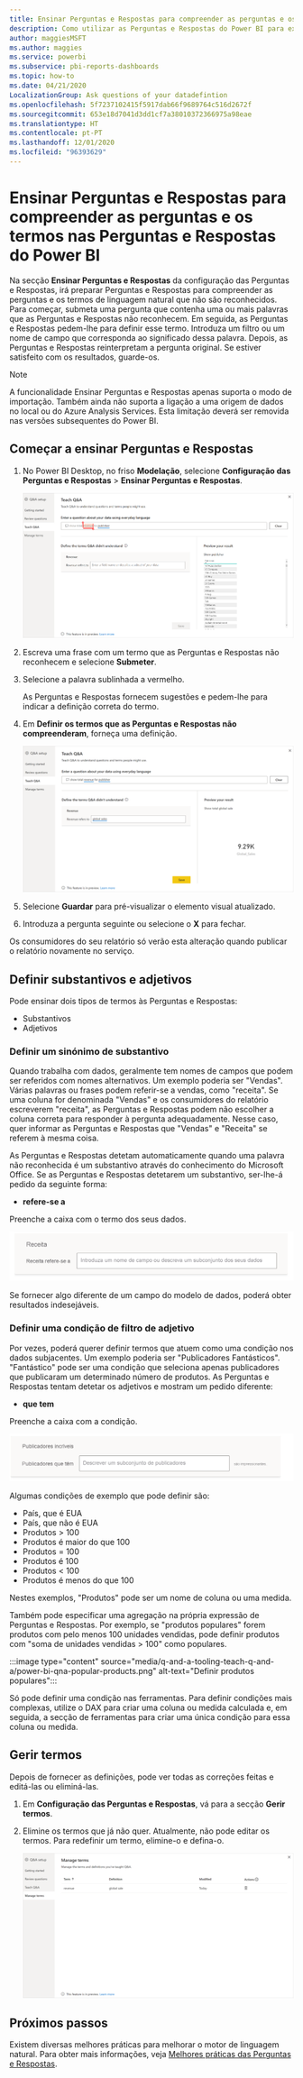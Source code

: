```yaml
---
title: Ensinar Perguntas e Respostas para compreender as perguntas e os termos nas Perguntas e Respostas do Power BI
description: Como utilizar as Perguntas e Respostas do Power BI para explorar os seus dados
author: maggiesMSFT
ms.author: maggies
ms.service: powerbi
ms.subservice: pbi-reports-dashboards
ms.topic: how-to
ms.date: 04/21/2020
LocalizationGroup: Ask questions of your datadefintion
ms.openlocfilehash: 5f7237102415f5917dab66f9689764c516d2672f
ms.sourcegitcommit: 653e18d7041d3dd1cf7a38010372366975a98eae
ms.translationtype: HT
ms.contentlocale: pt-PT
ms.lasthandoff: 12/01/2020
ms.locfileid: "96393629"
---
```

# <a name="teach-qa-to-understand-questions-and-terms-in-power-bi-qa"></a>Ensinar Perguntas e Respostas para compreender as perguntas e os termos nas Perguntas e Respostas do Power BI

Na secção **Ensinar Perguntas e Respostas** da configuração das Perguntas e Respostas, irá preparar Perguntas e Respostas para compreender as perguntas e os termos de linguagem natural que não são reconhecidos. Para começar, submeta uma pergunta que contenha uma ou mais palavras que as Perguntas e Respostas não reconhecem. Em seguida, as Perguntas e Respostas pedem-lhe para definir esse termo. Introduza um filtro ou um nome de campo que corresponda ao significado dessa palavra. Depois, as Perguntas e Respostas reinterpretam a pergunta original. Se estiver satisfeito com os resultados, guarde-os.

> [!NOTE]
> A funcionalidade Ensinar Perguntas e Respostas apenas suporta o modo de importação. Também ainda não suporta a ligação a uma origem de dados no local ou do Azure Analysis Services. Esta limitação deverá ser removida nas versões subsequentes do Power BI.

## <a name="start-to-teach-qa"></a>Começar a ensinar Perguntas e Respostas

1. No Power BI Desktop, no friso **Modelação**, selecione **Configuração das Perguntas e Respostas** > **Ensinar Perguntas e Respostas**.

    ![Sinónimo de Ensinar Perguntas e Respostas a vermelho](media/q-and-a-tooling-teach-q-and-a/qna-tooling-teach-synonym-red.png)

2. Escreva uma frase com um termo que as Perguntas e Respostas não reconhecem e selecione **Submeter**.

3. Selecione a palavra sublinhada a vermelho. 

    As Perguntas e Respostas fornecem sugestões e pedem-lhe para indicar a definição correta do termo. 
    
3. Em **Definir os termos que as Perguntas e Respostas não compreenderam**, forneça uma definição.

    ![Pré-visualização de sinónimos de Ensinar Perguntas e Respostas](media/q-and-a-tooling-teach-q-and-a/qna-tooling-teach-fixpreview.png)

4. Selecione **Guardar** para pré-visualizar o elemento visual atualizado.

5. Introduza a pergunta seguinte ou selecione o **X** para fechar.

Os consumidores do seu relatório só verão esta alteração quando publicar o relatório novamente no serviço.

## <a name="define-nouns-and-adjectives"></a>Definir substantivos e adjetivos

Pode ensinar dois tipos de termos às Perguntas e Respostas:

- Substantivos
- Adjetivos

### <a name="define-a-noun-synonym"></a>Definir um sinónimo de substantivo

Quando trabalha com dados, geralmente tem nomes de campos que podem ser referidos com nomes alternativos. Um exemplo poderia ser "Vendas". Várias palavras ou frases podem referir-se a vendas, como "receita". Se uma coluna for denominada "Vendas" e os consumidores do relatório escreverem "receita", as Perguntas e Respostas podem não escolher a coluna correta para responder à pergunta adequadamente. Nesse caso, quer informar as Perguntas e Respostas que "Vendas" e "Receita" se referem à mesma coisa.

As Perguntas e Respostas detetam automaticamente quando uma palavra não reconhecida é um substantivo através do conhecimento do Microsoft Office. Se as Perguntas e Respostas detetarem um substantivo, ser-lhe-á pedido da seguinte forma:

- <your term> **refere-se a** 

Preenche a caixa com o termo dos seus dados.

![Captura de ecrã a mostrar parte de uma caixa de Perguntas e Respostas com a palavra Receita e o pedido Receita refere-se ao lado de uma caixa de texto.](media/q-and-a-tooling-teach-q-and-a/qna-tooling-synonym-prompt.png)

Se fornecer algo diferente de um campo do modelo de dados, poderá obter resultados indesejáveis.

### <a name="define-an-adjective-filter-condition"></a>Definir uma condição de filtro de adjetivo

Por vezes, poderá querer definir termos que atuem como uma condição nos dados subjacentes. Um exemplo poderia ser "Publicadores Fantásticos". "Fantástico" pode ser uma condição que seleciona apenas publicadores que publicaram um determinado número de produtos. As Perguntas e Respostas tentam detetar os adjetivos e mostram um pedido diferente:

- <field name> **que tem**  

Preenche a caixa com a condição.

![Captura de ecrã a mostrar parte de uma caixa de Perguntas e Respostas com as palavras Publicadores fantásticos e o pedido “Publicadores que têm” ao lado de uma caixa de texto e as palavras “são fantásticos”.](media/q-and-a-tooling-teach-q-and-a/qna-tooling-adjectives.png)

Algumas condições de exemplo que pode definir são:

- País, que é EUA
- País, que não é EUA
- Produtos > 100
- Produtos é maior do que 100
- Produtos = 100
- Produtos é 100
- Produtos < 100
- Produtos é menos do que 100

Nestes exemplos, "Produtos" pode ser um nome de coluna ou uma medida. 

Também pode especificar uma agregação na própria expressão de Perguntas e Respostas. Por exemplo, se "produtos populares" forem produtos com pelo menos 100 unidades vendidas, pode definir produtos com "soma de unidades vendidas > 100" como populares.  

:::image type="content" source="media/q-and-a-tooling-teach-q-and-a/power-bi-qna-popular-products.png" alt-text="Definir produtos populares":::

Só pode definir uma condição nas ferramentas. Para definir condições mais complexas, utilize o DAX para criar uma coluna ou medida calculada e, em seguida, a secção de ferramentas para criar uma única condição para essa coluna ou medida.

## <a name="manage-terms"></a>Gerir termos

Depois de fornecer as definições, pode ver todas as correções feitas e editá-las ou eliminá-las. 

1. Em **Configuração das Perguntas e Respostas**, vá para a secção **Gerir termos**.

2. Elimine os termos que já não quer. Atualmente, não pode editar os termos. Para redefinir um termo, elimine-o e defina-o.

    ![Gerir termos das Perguntas e Respostas](media/q-and-a-tooling-teach-q-and-a/qna-manage-terms.png)

## <a name="next-steps"></a>Próximos passos

Existem diversas melhores práticas para melhorar o motor de linguagem natural. Para obter mais informações, veja [Melhores práticas das Perguntas e Respostas](q-and-a-best-practices.md).
